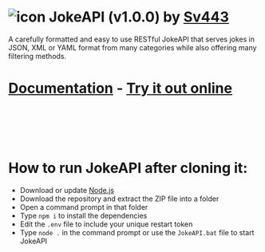 # ![icon](https://sv443.net/cdn/jokeapi/icon_tiny.png) JokeAPI (v1.0.0) by [Sv443](https://sv443.net/)
A carefully formatted and easy to use RESTful JokeAPI that serves jokes in JSON, XML or YAML format from many categories while also offering many filtering methods.

# [Documentation](https://sv443.net/jokeapi) - [Try it out online](https://sv443.net/jokeapi#try-it)

<br><br><br><br>
# How to run JokeAPI after cloning it:
- Download or update [Node.js](https://nodejs.org/en/)
- Download the repository and extract the ZIP file into a folder
- Open a command prompt in that folder
- Type `npm i` to install the dependencies
- Edit the `.env` file to include your unique restart token
- Type `node .` in the command prompt or use the `JokeAPI.bat` file to start JokeAPI
